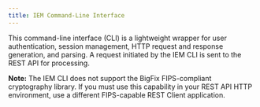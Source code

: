```yaml
---
title: IEM Command-Line Interface
---
```


This command-line interface (CLI) is a lightweight wrapper for user authentication, session management, HTTP request and response generation, and parsing. 
A request initiated by the IEM CLI is sent to the REST API for processing.

**Note:** The IEM CLI does not support the BigFix FIPS-compliant cryptography library. If you must use this capability in your REST API HTTP environment, use a different FIPS-capable REST Client application.

